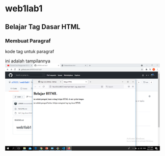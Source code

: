 # web1lab1
## Belajar Tag Dasar HTML

### Membuat Paragraf
kode tag untuk paragraf <p>
ini adalah tampilannya
![gambar 3](screenshot/git3.png)